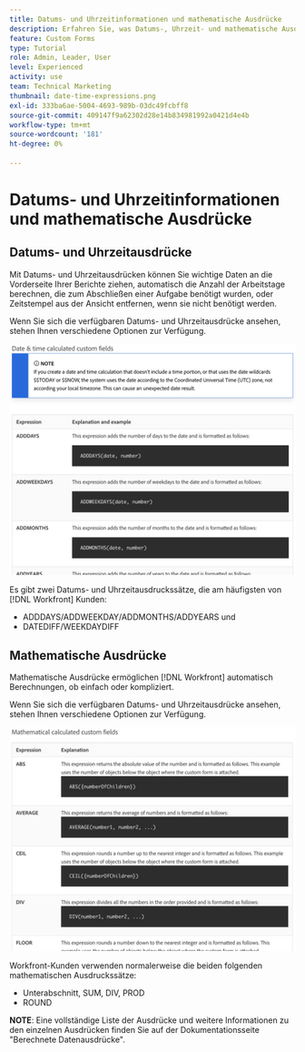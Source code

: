 ```yaml
---
title: Datums- und Uhrzeitinformationen und mathematische Ausdrücke
description: Erfahren Sie, was Datums-, Uhrzeit- und mathematische Ausdrücke sind und welche für die Erstellung benutzerdefinierter Daten in Adobe verfügbar sind. [!UICONTROL Workfront].
feature: Custom Forms
type: Tutorial
role: Admin, Leader, User
level: Experienced
activity: use
team: Technical Marketing
thumbnail: date-time-expressions.png
exl-id: 333ba6ae-5004-4693-989b-03dc49fcbff8
source-git-commit: 409147f9a62302d28e14b834981992a0421d4e4b
workflow-type: tm+mt
source-wordcount: '181'
ht-degree: 0%

---
```


# Datums- und Uhrzeitinformationen und mathematische Ausdrücke

## Datums- und Uhrzeitausdrücke

Mit Datums- und Uhrzeitausdrücken können Sie wichtige Daten an die Vorderseite Ihrer Berichte ziehen, automatisch die Anzahl der Arbeitstage berechnen, die zum Abschließen einer Aufgabe benötigt wurden, oder Zeitstempel aus der Ansicht entfernen, wenn sie nicht benötigt werden.

Wenn Sie sich die verfügbaren Datums- und Uhrzeitausdrücke ansehen, stehen Ihnen verschiedene Optionen zur Verfügung.

![Beispielhafte Datums- und Uhrzeitausdrücke](assets/datetimeexpressions01.png)

Es gibt zwei Datums- und Uhrzeitausdruckssätze, die am häufigsten von [!DNL Workfront] Kunden:

* ADDDAYS/ADDWEEKDAY/ADDMONTHS/ADDYEARS und
* DATEDIFF/WEEKDAYDIFF

## Mathematische Ausdrücke

Mathematische Ausdrücke ermöglichen [!DNL Workfront] automatisch Berechnungen, ob einfach oder kompliziert.

Wenn Sie sich die verfügbaren Datums- und Uhrzeitausdrücke ansehen, stehen Ihnen verschiedene Optionen zur Verfügung.

![Beispiele für mathematische Ausdrücke](assets/datetimeexpressions02.png)

Workfront-Kunden verwenden normalerweise die beiden folgenden mathematischen Ausdruckssätze:

* Unterabschnitt, SUM, DIV, PROD
* ROUND

<b>NOTE</b>: Eine vollständige Liste der Ausdrücke und weitere Informationen zu den einzelnen Ausdrücken finden Sie auf der Dokumentationsseite &quot;Berechnete Datenausdrücke&quot;.